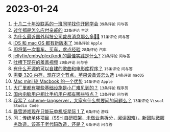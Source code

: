 # 2023-01-24

1. [十几二十年没联系的一班同学找你开同学会](https://www.v2ex.com/t/910411) `39条评论` `问与答`
1. [过年都是怎么应付亲戚的](https://www.v2ex.com/t/910415) `32条评论` `生活`
1. [为什么最近国外科技公司裁员消息那么多😶‍🌫️](https://www.v2ex.com/t/910414) `31条评论` `问与答`
1. [iOS 和 mac OS 都有新版本了](https://www.v2ex.com/t/910409) `30条评论` `Apple`
1. [即将第一次看车、买车，求点经验](https://www.v2ex.com/t/910425) `28条评论` `汽车`
1. [jellyfin/emby/plex/kodi 的最佳实践是什么?](https://www.v2ex.com/t/910440) `21条评论` `问与答`
1. [吐槽下现在的羞羞视频](https://www.v2ex.com/t/910418) `20条评论` `问与答`
1. [有什么开源的可以自建的歌曲和电影库程序？](https://www.v2ex.com/t/910412) `15条评论` `问与答`
1. [需要 32G 内存，现在这个节点，苹果设备该怎么选](https://www.v2ex.com/t/910434) `14条评论` `macOS`
1. [Mac mini 较 Macbook 的一个优势](https://www.v2ex.com/t/910421) `14条评论` `Apple`
1. [大厂里都有哪些基础设施是小厂难见到的？](https://www.v2ex.com/t/910430) `13条评论` `程序员`
1. [国内电脑用户相比手机用户都有哪些特点？](https://www.v2ex.com/t/910420) `13条评论` `问与答`
1. [我写了 scheme-langserver，大家有什么想要问的问题么？](https://www.v2ex.com/t/910417) `13条评论` `Visual Studio Code`
1. [暴雪游戏现在只能玩单机版星际 1 了](https://www.v2ex.com/t/910422) `6条评论` `游戏`
1. [问：传统单体项目（SSH 自研框架，未做业务拆分，阅读困难），新团队微服务改造，该基于老代码改造，还是？](https://www.v2ex.com/t/910413) `6条评论` `问与答`
